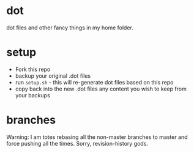 dot
===

dot files and other fancy things in my home folder.


setup
===
- Fork this repo
- backup your original .dot files
- run `setup.sh` - this will re-generate dot files based on this repo
- copy back into the new .dot files any content you wish to keep from your backups

branches
========

Warning: I am totes rebasing all the non-master branches to master and force pushing all the times. Sorry, revision-history gods.
